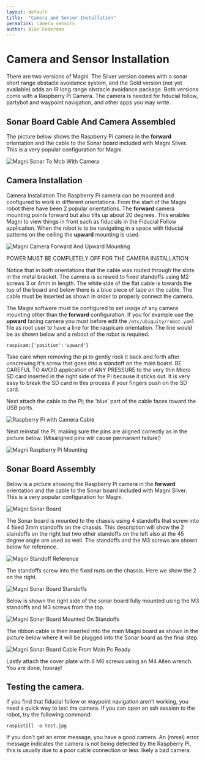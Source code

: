 ```yaml
---
layout: default
title:  "Camera and Sensor Installation"
permalink: camera_sensors
author: Alan Federman
---
```


# Camera and Sensor Installation

There are two versions of Magni. The Silver version
comes with a sonar short range obstacle avoidance system, and the Gold
version (not yet available) adds an IR long range obstacle avoidance
package. Both versions come with a Raspberry Pi Camera. The camera is
needed for fiducial follow, partybot and waypoint navigation, and other apps you may write.

## Sonar Board Cable And Camera Assembled
The picture below shows the Raspberry Pi camera in the **forward** orientation
and the cable to the Sonar board included with Magni Silver. This is a very
popular configuration for Magni.

![Magni Sonar To Mcb With Camera
](MagniSonarToMcbWithCamera.jpg)

## Camera Installation

Camera Installation
The Raspberry Pi camera can be mounted and configured to work in different
orientations. From the start of the Magni robot there have been 2 popular
orientations. The **forward** camera mounting points forward but also tilts
up about 20 degrees. This enables Magni to view things in front
such as fiducials in the Fiducial Follow application. When the robot is to be
navigating in a space with fiducial patterns on the ceiling the **upward** mounting is used.

![Magni Camera Forward And Upward Mounting](MagniCamera_ForwardAndUpwardMounting.jpg)

POWER MUST BE COMPLETELY OFF FOR THE CAMERA INSTALLATION

Notice that in both orientations that the cable was routed through the slots in
the metal bracket. The camera is screwed to fixed standoffs using M2 screws
3 or 4mm in length. The white side of the flat cable is towards the top of the
board and below there is a blue piece of tape on the cable. The cable must be
inserted as shown in order to properly connect the camera.

The Magni software must be configured to set usage of any camera mounting other than the **forward** configuration. If
you for example use the **upward** facing camera you must before edit the
`/etc/ubiquity/robot.yaml` file as root user to have a line for the raspicam
orientation. The line would be as shown below and a reboot of the robot
is required.

`raspicam:{'position':'upward'}`

Take care when removing the pi to gently rock it back and forth after
unscrewing it&#39;s screw that goes into a standoff on the main board. BE CAREFUL
TO AVOID application of ANY PRESSURE to the very thin Micro SD card inserted
in the right side of the Pi because it sticks out. It is very easy to break the SD
card in this process if your fingers push on the SD card.

Next attach the cable to the Pi; the ‘blue’ part of the cable faces toward the USB
ports.

![Raspberry Pi with Camera Cable](a2.jpg)

Next reinstall the Pi, making sure the pins are aligned correctly as in the picture
below. (Misaligned pins will cause permanent failure!)

![Magni Raspberry Pi Mounting](MagniRaspberryPiMounting.jpg)

## Sonar Board Assembly
Below is a picture showing the Raspberry Pi camera in the **forward** orientation
and the cable to the Sonar board included with Magni Silver. This is a very
popular configuration for Magni.

![Magni Sonar Board](MagniSonarBoard.jpg)

The Sonar board is mounted to the chassis using 4 standoffs that screw into 4
fixed 3mm standoffs on the chassis. This description will show the 2 standoffs
on the right but two other standoffs on the left also at the 45 degree angle are
used as well. The standoffs and the M3 screws are shown below for reference.

![Magni Standoff Reference](MagniStandoffReference.jpg)

The standoffs screw into the fixed nuts on the chassis. Here we show the 2 on
the right.

![Magni Sonar Board Standoffs](MagniSonarBoardStandoffs.jpg)

Below is shown the right side of the sonar board fully mounted using the M3
standoffs and M3 screws from the top.

![Magni Sonar Board Mounted On Standoffs](MagniSonarBoardMountedOnStandoffs.jpg)

The ribbon cable is then inserted into the main Magni board as shown in the
picture below where it will be plugged into the Sonar board as the final step.

![Magni Sonar Board Cable From Main Pc Ready](MagniSonarBoardCableFromMainPcReady.jpg)

Lastly attach the cover plate with 6 M6 screws using an M4 Allen wrench. You are
done, hooray!
## Testing the camera.
If you find that fiducial follow or waypoint
navigation aren’t working, you need a quick way to test the camera. If you can
open an ssh session to the robot, try the following command:

`raspistill -o test.jpg`

If you don’t get an error message, you have a good camera. An (mmal) error
message indicates the camera is not being detected by the Raspberry Pi, this is
usually due to a poor cable connection or less likely a bad camera.
